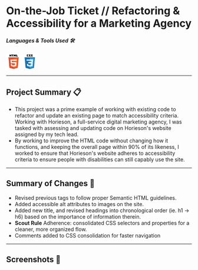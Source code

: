 # On-the-Job Ticket // Refactoring & Accessibility for a Marketing Agency
##### _Languages & Tools Used_ 🛠
<p align="left"> 
<img src="https://raw.githubusercontent.com/devicons/devicon/master/icons/html5/html5-original-wordmark.svg" alt="html5" width="40" height="40"/>
<img src="https://raw.githubusercontent.com/devicons/devicon/master/icons/css3/css3-original-wordmark.svg" alt="css3" width="40" height="40"/>  
</p>

-----
## Project Summary 📋
* This project was a prime example of working with existing code to refactor and update an existing page to match accessibility criteria. Working with Horieson, a full-service digital marketing agency, I was tasked with assessing and updating code on Horieson's website assigned by my tech lead.
* By working to improve the HTML code without changing how it functions, and keeping the overall page within 90% of its likeness, I worked to ensure that Horieson's website adheres to accessibility criteria to ensure people with disabilities can still capably use the site. 

-----
## Summary of Changes 📝
* Revised previous tags to follow proper Semantic HTML guidelines.
* Added accessible alt attributes to images on the site.
* Added new title, and revised headings into chronological order (ie. h1 -> h6) based on the importance of information therein.
*  **Scout Rule** Adherence: consolidated CSS selectors and properties for a cleaner, more organized flow.
*  Comments added to CSS consolidation for faster navigation

-----
## Screenshots 📸

